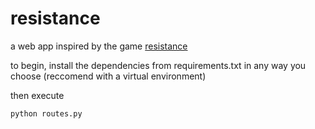 # resistance

a web app inspired by the game [resistance](https://en.wikipedia.org/wiki/The_Resistance_(game))

to begin, install the dependencies from requirements.txt in any way you choose (reccomend with a virtual environment)

then execute
``` 
python routes.py
```

